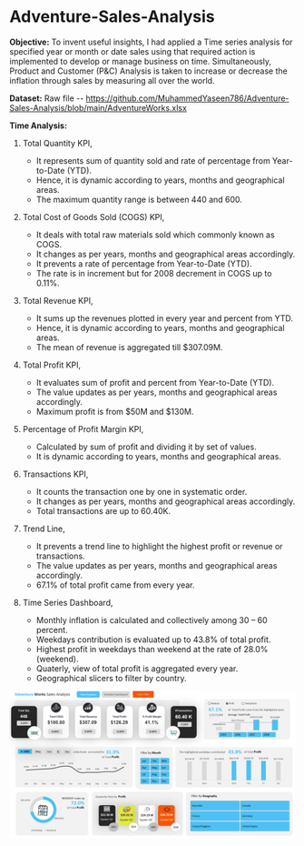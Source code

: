 # Adventure-Sales-Analysis

**Objective:**
To invent useful insights, I had applied a Time series analysis for specified year or month or date sales using that required action is implemented to develop or manage business on time. Simultaneously, Product and Customer (P&C) Analysis is taken to increase or decrease the inflation through sales by measuring all over the world.

**Dataset:**
Raw file -- https://github.com/MuhammedYaseen786/Adventure-Sales-Analysis/blob/main/AdventureWorks.xlsx

**Time Analysis:**

1.	Total Quantity KPI,
    *   It represents sum of quantity sold and rate of percentage from Year-to-Date (YTD).
    *  	Hence, it is dynamic according to years, months and geographical areas.
    *  	The maximum quantity range is between 440 and 600.

2.  Total Cost of Goods Sold (COGS) KPI,
    *   It deals with total raw materials sold which commonly known as COGS.
    *   It changes as per years, months and geographical areas accordingly.
    *   It prevents a rate of percentage from Year-to-Date (YTD).
    *   The rate is in increment but for 2008 decrement in COGS up to 0.11%.

3.  Total Revenue KPI,
    *   It sums up the revenues plotted in every year and percent from YTD.
    *   Hence, it is dynamic according to years, months and geographical areas.
    *   The mean of revenue is aggregated till $307.09M.

4.  Total Profit KPI,
    *   It evaluates sum of profit and percent from Year-to-Date (YTD).
    *   The value updates as per years, months and geographical areas accordingly.
    *   Maximum profit is from $50M and $130M.

5.  Percentage of Profit Margin KPI,
    *   Calculated by sum of profit and dividing it by set of values.
    *   It is dynamic according to years, months and geographical areas.

6.  Transactions KPI,
    *   It counts the transaction one by one in systematic order.
    *   It changes as per years, months and geographical areas accordingly.
    *   Total transactions are up to 60.40K.

7.  Trend Line,
    *   It prevents a trend line to highlight the highest profit or revenue or transactions.
    *   The value updates as per years, months and geographical areas accordingly.
    *   67.1% of total profit came from every year.

8.  Time Series Dashboard,
    *   Monthly inflation is calculated and collectively among 30 – 60 percent.
    *   Weekdays contribution is evaluated up to 43.8% of total profit.
    *   Highest profit in weekdays than weekend at the rate of 28.0% (weekend).
    *   Quaterly, view of total profit is aggregated every year.
    *   Geographical slicers to filter by country.


![Adventure-Sales-Analysis](https://github.com/MuhammedYaseen786/Adventure-Sales-Analysis/blob/main/Static%20Dashboard%20Statement.png)
